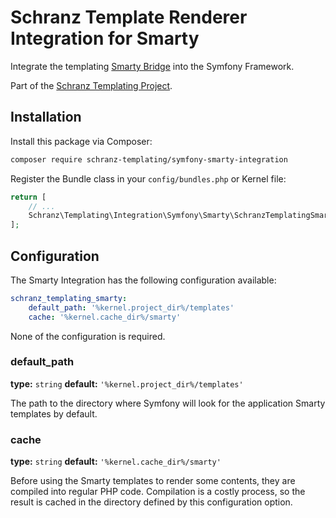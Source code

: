 # Schranz Template Renderer Integration for Smarty

Integrate the templating [Smarty Bridge](https://github.com/schranz-templating/smarty-bridge) 
into the Symfony Framework.

Part of the [Schranz Templating Project](https://github.com/schranz-templating/templating).

## Installation

Install this package via Composer:

```bash
composer require schranz-templating/symfony-smarty-integration
```

Register the Bundle class in your `config/bundles.php` or Kernel file:

```php
return [
    // ...
    Schranz\Templating\Integration\Symfony\Smarty\SchranzTemplatingSmartyBundle::class => ['all' => true],
];
```

## Configuration

The Smarty Integration has the following configuration available:

```yaml
schranz_templating_smarty:
    default_path: '%kernel.project_dir%/templates'
    cache: '%kernel.cache_dir%/smarty'
```

None of the configuration is required.

### default_path

**type:** `string` **default:** `'%kernel.project_dir%/templates'`

The path to the directory where Symfony will look for the application Smarty templates by default.

### cache

**type:** `string` **default:** `'%kernel.cache_dir%/smarty'`

Before using the Smarty templates to render some contents, they are compiled into regular PHP code. Compilation is a costly process, so the result is cached in the directory defined by this configuration option.
